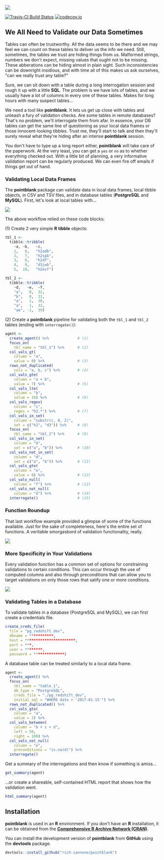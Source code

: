 <img src="inst/graphics/pointblank_logo.png">

[![Travis-CI Build Status](https://travis-ci.org/rich-iannone/pointblank.svg?branch=master)](https://travis-ci.org/rich-iannone/pointblank)
[![codecov.io](https://codecov.io/github/rich-iannone/pointblank/coverage.svg?branch=master)](https://codecov.io/github/rich-iannone/pointblank?branch=master) 

## We All Need to Validate our Data Sometimes

Tables can often be trustworthy. All the data seems to be there and we may feel we can count on these 
tables to deliver us the info we need. Still, sometimes, the tables we trust are hiding things from
us. Malformed strings, numbers we don't expect, missing values that ought not to be missing. These
abberations can be hiding almost in plain sight. Such inconsistencies can be downright insidious, and with time all of this makes us ask ourselves, "can we really trust any table?"

Sure, we can sit down with a table during a long interrogation session and rough it up with a little **SQL**. The problem is we have lots of tables, and we usually have a lot of columns in every one of these tables. Makes for long hours with many suspect tables...

We need a tool like **pointblank**. It lets us get up close with tables and unleash a fury of validation checks. Are some tables in remote databases? That's no problem, we'll interrogate them from afar. In essence, your DB tables can get the same line of questioning as your local data frames or those innocent-looking tibbles. Trust me, they'll start to talk and then they'll surely reveal what they're hiding after an intense **pointblank** session.

You don't have to type up a long report either, **pointblank** will take care of the paperwork. At the very least, you can get a `yes` or `no` as to whether everything checked out. With a little bit of planning, a very informative validation report can be regularly produced. We can even fire off emails if things get out of hand.

### Validating Local Data Frames

The **pointblank** package can validate data in local data frames, local tibble objects, in CSV and TSV files, and in database tables (**PostgreSQL** and **MySQL**). First, let's look at local tables with...

<img src="inst/graphics/example_workflow.png">

The above workflow relied on these code blocks:

  (1) Create 2 very simple **R** **tibble** objects:

```r
tbl_1 <-
  tibble::tribble(
    ~a, ~b,   ~c,
    1,   6,   "h2adb",
    2,   7,   "h2spb",
    3,   8,   "h2df",
    4,   9,   "d3jwb",
    5,  10,   "h2esf")

tbl_2 <-
  tibble::tribble(
    ~d,   ~e,  ~f,
    "a",   0,  32,
    "b",   0,  31,
    "a",   1,  30,
    "a",   1,  32,
    "ae", -1,  39)
```

  (2) Create a **pointblank** pipeline for validating both the `tbl_1` and `tbl_2` tables (ending with `interrogate()`):

```r
agent <- 
  create_agent() %>%             # (1)
  focus_on(
    tbl_name = "tbl_1") %>%      # (2)
  col_vals_gt(
    column = "a",
    value = 0) %>%               # (3)
  rows_not_duplicated(
    cols = "a, b, c") %>%        # (4)
  col_vals_gte(
    column = "a + b",
    value = 7) %>%               # (5)
  col_vals_lte(
    column = "b",
    value = 10) %>%              # (6)
  col_vals_regex(
    column = "c",
    regex = "h2.*") %>%          # (7)
  col_vals_in_set(
    column = "substr(c, 0, 2)",
    set = c("h2", "d3")) %>%     # (8)
  focus_on(
    tbl_name = "tbl_2") %>%      # (9)
  col_vals_in_set(
    column = "d",
    set = c("a", "b")) %>%       # (10)
  col_vals_not_in_set(
    column = "d",
    set = c("a", "b")) %>%       # (11)
  col_vals_gte(
    column = "e",
    value = 0) %>%               # (12)
  col_vals_null(
    column = "f") %>%            # (13)
  col_vals_not_null(
    column = "d") %>%            # (14)
  interrogate()                  # (15)
```

### Function Roundup

That last workflow example provided a glimpse of some of the functions available. Just for the sake of completeness, here's the entire set of functions. A veritable smorgasbord of validation functionality, really.

<img src="inst/graphics/pointblank_functions.png">

### More Specificity in Your Validations

Every validation function has a common set of options for constraining validations to certain conditions. This can occur through the use of computed columns and also through preconditions that can allow you to target validations on only those rows that satify one or more conditions. 

<img src="inst/graphics/function_options.png">

### Validating Tables in a Database

To validate tables in a database (PostgreSQL and MySQL), we can first create a credentials file.

```r
create_creds_file(
  file = "pg_redshift_dev",
  dbname = ***********,
  host = ***********************,
  port = ***,
  user = ********,
  password = **************)
```

A database table can be treated similarly to a local data frame.

```r
agent <- 
  create_agent() %>%
  focus_on(
    tbl_name = "table_1",
    db_type = "PostgreSQL",
    creds_file = "./pg_redshift_dev",
    initial_sql = "WHERE date > '2017-01-15'") %>%
  rows_not_duplicated() %>%
  col_vals_gte(
    column = "a",
    value = 2) %>%
  col_vals_between(
    column = "b + c + d",
    left = 50,
    right = 100) %>%
  col_vals_not_null(
    column = "e",
    preconditions = "is.na(d)") %>%
  interrogate()
```

Get a summary of the interrogations and then know if something is amiss...

```r
get_summary(agent)
```

...or create a shareable, self-contained HTML report that shows how the validation went.

```r
html_summary(agent)
```

## Installation

**pointblank** is used in an **R** environment. If you don't have an **R** installation, it can be obtained from the [**Comprehensive R Archive Network (CRAN)**](https://cran.r-project.org/).

You can install the development version of **pointblank** from **GitHub** using the **devtools** package.

```r
devtools::install_github("rich-iannone/pointblank")
```
